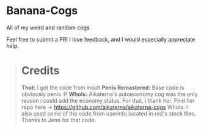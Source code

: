 # Banana-Cogs
All of my weird and random cogs

Feel free to submit a PR! I love feedback, and I would especially appreciate help.

> # Credits
> **Thot:** I got the code from insult
> **Penis Remastered:** Base code is obviously penis :P
> **WhoIs:** Aikaterna's autoeconomy cog was the only reason i could add the economy status. For that, i thank her. Find her repo here 
-> https://github.com/aikaterna/aikaterna-cogs
> WhoIs: I also used some of the code from userinfo located in red's stock files. Thanks to Jenn for that code.
